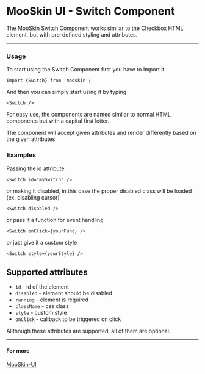 # MooSkin UI - Switch Component

The MooSkin Switch Component works similar to the Checkbox HTML element, but with pre-defined styling and attributes.

___

### Usage

To start using the Switch Component first you have to Import it

```
Import {Switch} from 'mooskin';
```

And then you can simply start using it by typing

```
<Switch />
```

For easy use, the components are named similar to normal HTML components but with a capital first letter.

The component will accept given attributes and render differently based on the given attributes

### Examples

Passing the id attribute

```
<Switch id="mySwitch" />
```

or making it disabled, in this case the proper disabled class will be loaded (ex. disabling cursor)

```
<Switch disabled />
```

or pass it a function for event handling

```
<Switch onClick={yourFunc} />
```

or just give it a custom style

```
<Switch style={yourStyle} />
```

## Supported attributes

* `id` - id of the element
* `disabled` - element should be disabled
* `running` - element is required
* `className` - css class
* `style` - custom style
* `onClick` - callback to be triggered on click

Allthough these attributes are supported, all of them are optional.

___


#### For more

[MooSkin-UI](https://github.com/moosend/mooskin-ui)